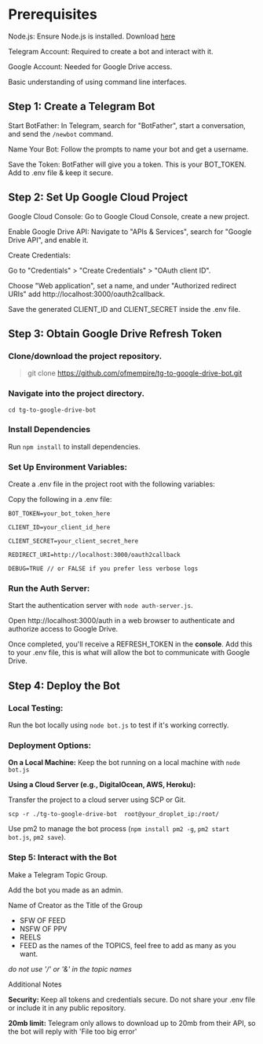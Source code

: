 # Prerequisites

Node.js: Ensure Node.js is installed. Download [here](https://nodejs.org/en)

Telegram Account: Required to create a bot and interact with it.

Google Account: Needed for Google Drive access.

Basic understanding of using command line interfaces.

  

## Step 1: Create a Telegram Bot

Start BotFather: In Telegram, search for "BotFather", start a conversation, and send the `/newbot` command.

  

Name Your Bot: Follow the prompts to name your bot and get a username.

  

Save the Token: BotFather will give you a token. This is your BOT_TOKEN. Add to .env file & keep it secure.

  

## Step 2: Set Up Google Cloud Project

Google Cloud Console: Go to Google Cloud Console, create a new project.

  

Enable Google Drive API: Navigate to "APIs & Services", search for "Google Drive API", and enable it.

  

Create Credentials:

Go to "Credentials" > "Create Credentials" > "OAuth client ID".

  

Choose "Web application", set a name, and under "Authorized redirect URIs" add http://localhost:3000/oauth2callback.

  

Save the generated CLIENT_ID and CLIENT_SECRET inside the .env file.

  

## Step 3: Obtain Google Drive Refresh Token

### Clone/download the project repository.

> git clone https://github.com/ofmempire/tg-to-google-drive-bot.git

### Navigate into the project directory.

`cd tg-to-google-drive-bot`

### Install Dependencies 

Run `npm install` to install dependencies.

### Set Up Environment Variables:

Create a .env file in the project root with the following variables:

Copy the following in a .env file:
```
BOT_TOKEN=your_bot_token_here

CLIENT_ID=your_client_id_here

CLIENT_SECRET=your_client_secret_here

REDIRECT_URI=http://localhost:3000/oauth2callback

DEBUG=TRUE // or FALSE if you prefer less verbose logs
```
### Run the Auth Server:

Start the authentication server with `node auth-server.js`.

Open http://localhost:3000/auth in a web browser to authenticate and authorize access to Google Drive.

Once completed, you'll receive a REFRESH_TOKEN in the **console**. Add this to your .env file, this is what will allow the bot to communicate with Google Drive.

## Step 4: Deploy the Bot

### Local Testing:

Run the bot locally using `node bot.js` to test if it's working correctly.

### Deployment Options:

**On a Local Machine:** Keep the bot running on a local machine with `node bot.js`

**Using a Cloud Server (e.g., DigitalOcean, AWS, Heroku):**

Transfer the project to a cloud server using SCP or Git.

`scp -r ./tg-to-google-drive-bot  root@your_droplet_ip:/root/`

Use pm2 to manage the bot process (`npm install pm2 -g`, `pm2 start bot.js`, `pm2 save`).

### Step 5: Interact with the Bot

Make a Telegram Topic Group.

Add the bot you made as an admin.

Name of Creator as the Title of the Group
  - SFW OF FEED
  - NSFW OF PPV
  - REELS
  - FEED
as the names of the TOPICS, feel free to add as many as you want. 

*do not use '/' or '&' in the topic names*

Additional Notes

**Security:** Keep all tokens and credentials secure. Do not share your .env file or include it in any public repository.

**20mb limit:** Telegram only allows to download up to 20mb from their API, so the bot will reply with 'File too big error'